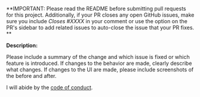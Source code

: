 **IMPORTANT: Please read the README before submitting pull requests for this project. Additionally, if your PR closes any open GitHub issues, make sure you include _Closes #XXXX_ in your comment or use the option on the PR's sidebar to add related issues to auto-close the issue that your PR fixes. **

**Description:**

Please include a summary of the change and which issue is fixed or which feature is introduced. If changes to the behavior are made, clearly describe what changes.
If changes to the UI are made, please include screenshots of the before and after.


I will abide by the [code of conduct](code_of_conduct.md).
